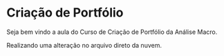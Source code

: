 # Criação de Portfólio
Seja bem vindo a aula do Curso de Criação de Portfólio da Análise Macro.

Realizando uma alteração no arquivo direto da nuvem.
